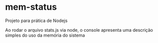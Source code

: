 # mem-status

Projeto para prática de Nodejs

Ao rodar o arquivo stats.js via node, o console apresenta uma descrição simples do uso da memória do sistema
